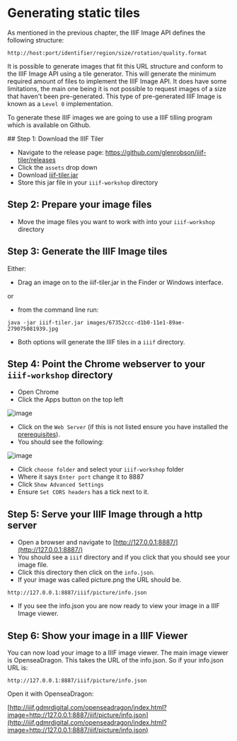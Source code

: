# Generating static tiles

As mentioned in the previous chapter, the IIIF Image API defines the following structure:

`http://host:port/identifier/region/size/rotation/quality.format`

It is possible to generate images that fit this URL structure and conform to the IIIF Image API using a tile generator. This will generate the minimum required amount of files to implement the IIIF Image API. It does have some limitations, the main one being it is not possible to request images of a size that haven't been pre-generated. This type of pre-generated IIIF Image is known as a `Level 0` implementation. 

To generate these IIIF images we are going to use a IIIF tilling program which is available on Github. 

## Step 1: Download the IIIF Tiler

 * Navigate to the release page: https://github.com/glenrobson/iiif-tiler/releases
 * Click the `assets` drop down
 * Download [iiif-tiler.jar](https://github.com/glenrobson/iiif-tiler/releases/download/0.1/iiif-tiler.jar)
 * Store this jar file in your `iiif-workshop` directory

## Step 2: Prepare your image files
 * Move the image files you want to work with into your `iiif-workshop` directory

## Step 3: Generate the IIIF Image tiles
Either:

 * Drag an image on to the iiif-tiler.jar in the Finder or Windows interface.

or

 * from the command line run:

```java -jar iiif-tiler.jar images/67352ccc-d1b0-11e1-89ae-279075081939.jpg```

 * Both options will generate the IIIF tiles in a `iiif` directory.

## Step 4: Point the Chrome webserver to your `iiif-workshop` directory

 * Open Chrome
 * Click the Apps button on the top left

![image](../images/chrome/chrome_apps.png) 

 * Click on the `Web Server` (if this is not listed ensure you have installed the [prerequisites](../prerequisites.md)).
 * You should see the following:

![image](../images/chrome/chrome_web_server.png) 

 * Click `choose folder` and select your `iiif-workshop` folder
 * Where it says `Enter port` change it to 8887
 * Click `Show Advanced Settings`
 * Ensure `Set CORS headers` has a tick next to it. 

## Step 5: Serve your IIIF Image through a http server

 * Open a browser and navigate to [http://127.0.0.1:8887/](http://127.0.0.1:8887/)
 * You should see a `iiif` directory and if you click that you should see your image file. 
 * Click this directory then click on the `info.json`.
 * If your image was called picture.png the URL should be.

`http://127.0.0.1:8887/iiif/picture/info.json`

 * If you see the info.json you are now ready to view your image in a IIIF Image viewer.

## Step 6: Show your image in a IIIF Viewer

You can now load your image to a IIIF image viewer. The main image viewer is OpenseaDragon. This takes the URL of the info.json. So if your info.json URL is:

```http://127.0.0.1:8887/iiif/picture/info.json```

Open it with OpenseaDragon:

[http://iiif.gdmrdigital.com/openseadragon/index.html?image=http://127.0.0.1:8887/iiif/picture/info.json](http://iiif.gdmrdigital.com/openseadragon/index.html?image=http://127.0.0.1:8887/iiif/picture/info.json)


